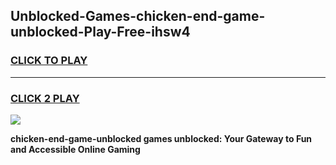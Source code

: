 
## Unblocked-Games-chicken-end-game-unblocked-Play-Free-ihsw4
<h3>
<a href="https://premium76.site?title=chicken-end-game-unblocked&ref=20A">CLICK TO PLAY</a></h3>
<hr>

<h3>
<a href="https://premium76.site?title=chicken-end-game-unblocked&ref=20A">CLICK 2 PLAY</a>
  
</h3>

<a href="https://premium76.site?title=chicken-end-game-unblocked&ref=20A"><img src="https://clearcache.store/games.png"></a>


**chicken-end-game-unblocked games unblocked: Your Gateway to Fun and Accessible Online Gaming**
